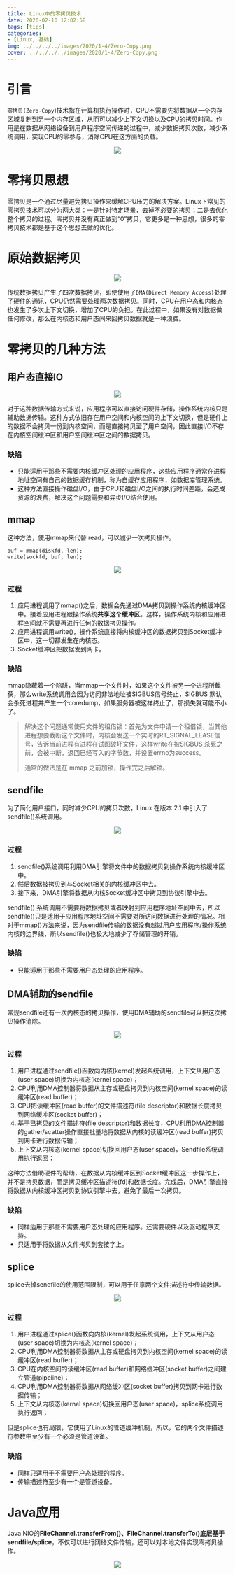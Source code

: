 ```yaml
---
title: Linux中的零拷贝技术
date: 2020-02-10 12:02:58
tags: [tips]
categories: 
- [Linux, 基础]
img: ../../../../images/2020/1-4/Zero-Copy.png
cover: ../../../../images/2020/1-4/Zero-Copy.png
---
```


# 引言

`零拷贝(Zero-Copy`)技术指在计算机执行操作时，CPU不需要先将数据从一个内存区域复制到另一个内存区域，从而可以减少上下文切换以及CPU的拷贝时间。作用是在数据从网络设备到用户程序空间传递的过程中，减少数据拷贝次数，减少系统调用，实现CPU的零参与，消除CPU在这方面的负载。<div align=center><img src="../../../../images/2020/1-4/Zero-Copy.png" algin="center"/></div><!-- more -->

# 零拷贝思想

零拷贝是一个通过尽量避免拷贝操作来缓解CPU压力的解决方案。Linux下常见的零拷贝技术可以分为两大类：一是针对特定场景，去掉不必要的拷贝；二是去优化整个拷贝的过程。零拷贝并没有真正做到“0”拷贝，它更多是一种思想，很多的零拷贝技术都是基于这个思想去做的优化。

# 原始数据拷贝

<div align=center><img src="../../../../images/2020/1-4/Traditional-copy.jpg" algin="center"/></div>

传统数据拷贝产生了四次数据拷贝，即使使用了`DMA(Direct Memory Access)`处理了硬件的通讯，CPU仍然需要处理两次数据拷贝。同时，CPU在用户态和内核态也发生了多次上下文切换，增加了CPU的负担。在此过程中，如果没有对数据做任何修改，那么在内核态和用户态间来回拷贝数据就是一种浪费。

# 零拷贝的几种方法

## 用户态直接IO

<div align=center><img src="../../../../images/2020/1-4/Direct-IO.jpg" algin="center"/></div>

对于这种数据传输方式来说，应用程序可以直接访问硬件存储，操作系统内核只是辅助数据传输。这种方式依旧存在用户空间和内核空间的上下文切换，但是硬件上的数据不会拷贝一份到内核空间，而是直接拷贝至了用户空间，因此直接I/O不存在内核空间缓冲区和用户空间缓冲区之间的数据拷贝。

### 缺陷

- 只能适用于那些不需要内核缓冲区处理的应用程序，这些应用程序通常在进程地址空间有自己的数据缓存机制，称为自缓存应用程序，如数据库管理系统。
- 这种方法直接操作磁盘I/O，由于CPU和磁盘I/O之间的执行时间差距，会造成资源的浪费，解决这个问题需要和异步I/O结合使用。

## mmap

这种方法，使用mmap来代替 read，可以减少一次拷贝操作。

```shell
buf = mmap(diskfd, len);
write(sockfd, buf, len);
```

<div align=center><img src="../../../../images/2020/1-4/mmap.jpg" algin="center"/></div>

### **过程**

1. 应用进程调用了mmap()之后，数据会先通过DMA拷贝到操作系统内核缓冲区中。接着应用进程跟操作系统**共享这个缓冲区**。这样，操作系统内核和应用进程空间就不需要再进行任何的数据拷贝操作。
2. 应用进程调用write()，操作系统直接将内核缓冲区的数据拷贝到Socket缓冲区中，这一切都发生在内核态。
3. Socket缓冲区把数据发到网卡。

### 缺陷

mmap隐藏着一个陷阱，当mmap一个文件时，如果这个文件被另一个进程所截获，那么write系统调用会因为访问非法地址被SIGBUS信号终止，SIGBUS 默认会杀死进程并产生一个coredump，如果服务器被这样终止了，那损失就可能不小了。

> 解决这个问题通常使用文件的租借锁：首先为文件申请一个租借锁，当其他进程想要截断这个文件时，内核会发送一个实时的RT_SIGNAL_LEASE信号，告诉当前进程有进程在试图破坏文件，这样write在被SIGBUS 杀死之前，会被中断，返回已经写入的字节数，并设置errno为success。
>
> 通常的做法是在 mmap 之前加锁，操作完之后解锁。

## sendfile

为了简化用户接口，同时减少CPU的拷贝次数，Linux 在版本 2.1 中引入了sendfile()系统调用。

<div align=center><img src="../../../../images/2020/1-4/sendfile-1.jpg" algin="center"/></div>

### 过程

1. sendfile()系统调用利用DMA引擎将文件中的数据拷贝到操作系统内核缓冲区中。
2. 然后数据被拷贝到与Socket相关的内核缓冲区中去。
3. 接下来，DMA引擎将数据从内核Socket缓冲区中拷贝到协议引擎中去。

sendfile() 系统调用不需要将数据拷贝或者映射到应用程序地址空间中去，所以sendfile()只是适用于应用程序地址空间不需要对所访问数据进行处理的情况。相对于mmap()方法来说，因为sendfile传输的数据没有越过用户应用程序/操作系统内核的边界线，所以sendfile()也极大地减少了存储管理的开销。

### 缺陷

- 只能适用于那些不需要用户态处理的应用程序。

## DMA辅助的sendfile

常规sendfile还有一次内核态的拷贝操作，使用DMA辅助的sendfile可以把这次拷贝操作消除。

<div align=center><img src="../../../../images/2020/1-4/sendfile-2.jpg" algin="center"/></div>

### 过程

1. 用户进程通过sendfile()函数向内核(kernel)发起系统调用，上下文从用户态(user space)切换为内核态(kernel space)；
2. CPU利用DMA控制器将数据从主存或硬盘拷贝到内核空间(kernel space)的读缓冲区(read buffer)；
3. CPU把读缓冲区(read buffer)的文件描述符(file descriptor)和数据长度拷贝到网络缓冲区(socket buffer)；
4. 基于已拷贝的文件描述符(file descriptor)和数据长度，CPU利用DMA控制器的gather/scatter操作直接批量地将数据从内核的读缓冲区(read buffer)拷贝到网卡进行数据传输；
5. 上下文从内核态(kernel space)切换回用户态(user space)，Sendfile系统调用执行返回；

这种方法借助硬件的帮助，在数据从内核缓冲区到Socket缓冲区这一步操作上，并不是拷贝数据，而是拷贝缓冲区描述符(fd)和数据长度。完成后，DMA引擎直接将数据从内核缓冲区拷贝到协议引擎中去，避免了最后一次拷贝。

### 缺陷

- 同样适用于那些不需要用户态处理的应用程序。还需要硬件以及驱动程序支持。
- 只适用于将数据从文件拷贝到套接字上。

## splice

splice去掉sendfile的使用范围限制，可以用于任意两个文件描述符中传输数据。

<div align=center><img src="../../../../images/2020/1-4/splice.jpg" algin="center"/></div>

### 过程

1. 用户进程通过splice()函数向内核(kernel)发起系统调用，上下文从用户态(user space)切换为内核态(kernel space)；
2. CPU利用DMA控制器将数据从主存或硬盘拷贝到内核空间(kernel space)的读缓冲区(read buffer)；
3. CPU在内核空间的读缓冲区(read buffer)和网络缓冲区(socket buffer)之间建立管道(pipeline)；
4. CPU利用DMA控制器将数据从网络缓冲区(socket buffer)拷贝到网卡进行数据传输；
5. 上下文从内核态(kernel space)切换回用户态(user space)，splice系统调用执行返回；

但是splice也有局限，它使用了Linux的管道缓冲机制，所以，它的两个文件描述符参数中至少有一个必须是管道设备。

### 缺陷

- 同样只适用于不需要用户态处理的程序。
- 传输描述符至少有一个是管道设备。

# Java应用

Java NIO的**FileChannel.transferFrom()、FileChannel.transferTo()**底层基于**sendfile/splice**，不仅可以进行网络文件传输，还可以对本地文件实现零拷贝操作。

<div align=center><img src="../../../../images/2020/1-4/java-nio.jpg" algin="center"/></div>
